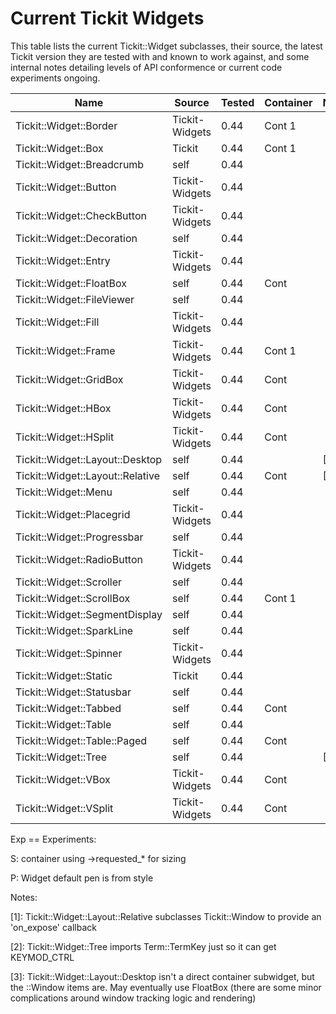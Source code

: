 # Current Tickit Widgets

This table lists the current Tickit::Widget subclasses, their source, the latest Tickit
version they are tested with and known to work against, and some internal notes detailing
levels of API conformence or current code experiments ongoing.

| Name                             | Source         | Tested | Container | Notes | Exp |
|----------------------------------|----------------|--------|-----------|-------|-----|
| Tickit::Widget::Border           | Tickit-Widgets | 0.44   | Cont 1    |       | SP  |
| Tickit::Widget::Box              | Tickit         | 0.44   | Cont 1    |       | SP  |
| Tickit::Widget::Breadcrumb       | self           | 0.44   |           |       |     |
| Tickit::Widget::Button           | Tickit-Widgets | 0.44   |           |       |  P  |
| Tickit::Widget::CheckButton      | Tickit-Widgets | 0.44   |           |       |  P  |
| Tickit::Widget::Decoration       | self           | 0.44   |           |       |     |
| Tickit::Widget::Entry            | Tickit-Widgets | 0.44   |           |       |  P  |
| Tickit::Widget::FloatBox         | self           | 0.44   | Cont      |       | SP  |
| Tickit::Widget::FileViewer       | self           | 0.44   |           |       |  P  |
| Tickit::Widget::Fill             | Tickit-Widgets | 0.44   |           |       |  P  |
| Tickit::Widget::Frame            | Tickit-Widgets | 0.44   | Cont 1    |       | SP  |
| Tickit::Widget::GridBox          | Tickit-Widgets | 0.44   | Cont      |       | SP  |
| Tickit::Widget::HBox             | Tickit-Widgets | 0.44   | Cont      |       | SP  |
| Tickit::Widget::HSplit           | Tickit-Widgets | 0.44   | Cont      |       | SP  |
| Tickit::Widget::Layout::Desktop  | self           | 0.44   |           | [3]   |  P  |
| Tickit::Widget::Layout::Relative | self           | 0.44   | Cont      | [1]   |  P  |
| Tickit::Widget::Menu             | self           | 0.44   |           |       |  P  |
| Tickit::Widget::Placegrid        | Tickit-Widgets | 0.44   |           |       |  P  |
| Tickit::Widget::Progressbar      | self           | 0.44   |           |       |     |
| Tickit::Widget::RadioButton      | Tickit-Widgets | 0.44   |           |       |  P  |
| Tickit::Widget::Scroller         | self           | 0.44   |           |       |  P  |
| Tickit::Widget::ScrollBox        | self           | 0.44   | Cont 1    |       |  P  |
| Tickit::Widget::SegmentDisplay   | self           | 0.44   |           |       |  P  |
| Tickit::Widget::SparkLine        | self           | 0.44   |           |       |     |
| Tickit::Widget::Spinner          | Tickit-Widgets | 0.44   |           |       |  P  |
| Tickit::Widget::Static           | Tickit         | 0.44   |           |       |  P  |
| Tickit::Widget::Statusbar        | self           | 0.44   |           |       |  P  |
| Tickit::Widget::Tabbed           | self           | 0.44   | Cont      |       |  P  |
| Tickit::Widget::Table            | self           | 0.44   |           |       |  P  |
| Tickit::Widget::Table::Paged     | self           | 0.44   | Cont      |       |  P  |
| Tickit::Widget::Tree             | self           | 0.44   |           | [2]   |  P  |
| Tickit::Widget::VBox             | Tickit-Widgets | 0.44   | Cont      |       | SP  |
| Tickit::Widget::VSplit           | Tickit-Widgets | 0.44   | Cont      |       | SP  |

Exp == Experiments:

  S: container using ->requested_* for sizing

  P: Widget default pen is from style

Notes:

 [1]: Tickit::Widget::Layout::Relative subclasses Tickit::Window to provide an 'on_expose'
      callback

 [2]: Tickit::Widget::Tree imports Term::TermKey just so it can get KEYMOD_CTRL

 [3]: Tickit::Widget::Layout::Desktop isn\'t a direct container subwidget, but the ::Window
      items are. May eventually use FloatBox (there are some minor complications around
	  window tracking logic and rendering)

